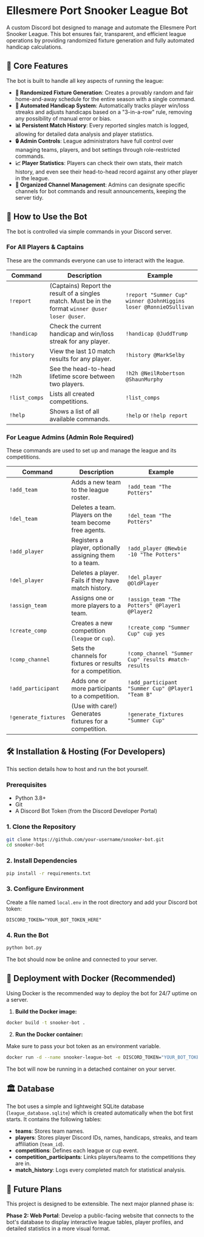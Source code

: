 # Ellesmere Port Snooker League Bot

A custom Discord bot designed to manage and automate the Ellesmere Port Snooker League. This bot ensures fair, transparent, and efficient league operations by providing randomized fixture generation and fully automated handicap calculations.

## 🌟 Core Features

The bot is built to handle all key aspects of running the league:

- **🎲 Randomized Fixture Generation**: Creates a provably random and fair home-and-away schedule for the entire season with a single command.
- **🤖 Automated Handicap System**: Automatically tracks player win/loss streaks and adjusts handicaps based on a "3-in-a-row" rule, removing any possibility of manual error or bias.
- **📊 Persistent Match History**: Every reported singles match is logged, allowing for detailed data analysis and player statistics.
- **🔒 Admin Controls**: League administrators have full control over managing teams, players, and bot settings through role-restricted commands.
- **📈 Player Statistics**: Players can check their own stats, their match history, and even see their head-to-head record against any other player in the league.
- **📢 Organized Channel Management**: Admins can designate specific channels for bot commands and result announcements, keeping the server tidy.

## 📖 How to Use the Bot

The bot is controlled via simple commands in your Discord server.

### For All Players & Captains

These are the commands everyone can use to interact with the league.

| Command | Description | Example |
|---------|-------------|---------|
| `!report` | (Captains) Report the result of a singles match. Must be in the format `winner @user loser @user`. | `!report "Summer Cup" winner @JohnHiggins loser @RonnieOSullivan` |
| `!handicap` | Check the current handicap and win/loss streak for any player. | `!handicap @JuddTrump` |
| `!history` | View the last 10 match results for any player. | `!history @MarkSelby` |
| `!h2h` | See the head-to-head lifetime score between two players. | `!h2h @NeilRobertson @ShaunMurphy` |
| `!list_comps`| Lists all created competitions. | `!list_comps` |
| `!help` | Shows a list of all available commands. | `!help` or `!help report` |

### For League Admins (Admin Role Required)

These commands are used to set up and manage the league and its competitions.

| Command | Description | Example |
|---------|-------------|---------|
| `!add_team` | Adds a new team to the league roster. | `!add_team "The Potters"` |
| `!del_team` | Deletes a team. Players on the team become free agents. | `!del_team "The Potters"` |
| `!add_player` | Registers a player, optionally assigning them to a team. | `!add_player @Newbie -10 "The Potters"` |
| `!del_player` | Deletes a player. Fails if they have match history. | `!del_player @OldPlayer` |
| `!assign_team`| Assigns one or more players to a team. | `!assign_team "The Potters" @Player1 @Player2`|
| `!create_comp`| Creates a new competition (`league` or `cup`). | `!create_comp "Summer Cup" cup yes` |
| `!comp_channel`| Sets the channels for fixtures or results for a competition. | `!comp_channel "Summer Cup" results #match-results` |
| `!add_participant`| Adds one or more participants to a competition. | `!add_participant "Summer Cup" @Player1 "Team B"` |
| `!generate_fixtures` | (Use with care!) Generates fixtures for a competition. | `!generate_fixtures "Summer Cup"` |

## 🛠️ Installation & Hosting (For Developers)

This section details how to host and run the bot yourself.

### Prerequisites

- Python 3.8+
- Git
- A Discord Bot Token (from the Discord Developer Portal)

### 1. Clone the Repository

```bash
git clone https://github.com/your-username/snooker-bot.git
cd snooker-bot
```

### 2. Install Dependencies

```bash
pip install -r requirements.txt
```

### 3. Configure Environment

Create a file named `local.env` in the root directory and add your Discord bot token:

```
DISCORD_TOKEN="YOUR_BOT_TOKEN_HERE"
```

### 4. Run the Bot

```bash
python bot.py
```

The bot should now be online and connected to your server.

## 🚀 Deployment with Docker (Recommended)

Using Docker is the recommended way to deploy the bot for 24/7 uptime on a server.

1. **Build the Docker image:**

```bash
docker build -t snooker-bot .
```

2. **Run the Docker container:**

Make sure to pass your bot token as an environment variable.

```bash
docker run -d --name snooker-league-bot -e DISCORD_TOKEN="YOUR_BOT_TOKEN_HERE" snooker-bot
```

The bot will now be running in a detached container on your server.

## 🏛️ Database

The bot uses a simple and lightweight SQLite database (`league_database.sqlite`) which is created automatically when the bot first starts. It contains the following tables:

- **teams**: Stores team names.
- **players**: Stores player Discord IDs, names, handicaps, streaks, and team affiliation (`team_id`).
- **competitions**: Defines each league or cup event.
- **competition_participants**: Links players/teams to the competitions they are in.
- **match_history**: Logs every completed match for statistical analysis.

## 🔮 Future Plans

This project is designed to be extensible. The next major planned phase is:

**Phase 2: Web Portal**: Develop a public-facing website that connects to the bot's database to display interactive league tables, player profiles, and detailed statistics in a more visual format.